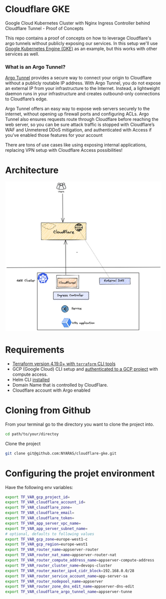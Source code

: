 Cloudflare GKE
==============
Google Cloud Kubernetes Cluster with Nginx Ingress Controller behind Cloudflare Tunnel - Proof of Concepts

This repo contains a proof of concepts on how to leverage Cloudflare's argo tunnels without publicly exposing our services. In this setup we'll use [Google Kubernetes Engine (GKE)](https://cloud.google.com/kubernetes-engine/) as an example, but this works with other services as well.

### What is an Argo Tunnel?
[Argo Tunnel](https://developers.cloudflare.com/cloudflare-one/connections/connect-apps/) provides a secure way to connect your origin to Cloudflare without a publicly routable IP address. With Argo Tunnel, you do not expose an external IP from your infrastructure to the Internet. Instead, a lightweight daemon runs in your infrastructure and creates outbound-only connections to Cloudflare’s edge.

Argo Tunnel offers an easy way to expose web servers securely to the internet, without opening up firewall ports and configuring ACLs. Argo Tunnel also ensures requests route through Cloudflare before reaching the web server, so you can be sure attack traffic is stopped with Cloudflare’s WAF and Unmetered DDoS mitigation, and authenticated with Access if you’ve enabled those features for your account

There are tons of use cases like using exposing internal applications, replacing VPN setup with Cloudflare Access possibilities!

Architecture
============
![gke-cloudflare](./images/cloudflare.png)

Requirements
============
- [Terraform version 4.19.0+ with `terraform` CLI tools](https://www.terraform.io/downloads.html)
- GCP (Google Cloud) CLI setup and [authenticated to a GCP project](https://cloud.google.com/sdk/gcloud/reference/auth/application-default/login) with compute access. 
- Helm CLI [installed](https://helm.sh/docs/intro/install/)
- Domain Name that is controlled by CloudFlare.
- Cloudflare account with Argo enabled

Cloning from Github
===================
From your terminal go to the directory you want to clone the project into.

```bash
cd path/to/your/directoy
```
Clone the project

```bash
git clone git@github.com:NYARAS/cloudflare-gke.git
```

Configuring the projet environment
==================================
Have the following env variables:
```bash
export TF_VAR_gcp_project_id=
export TF_VAR_cloudflare_account_id=
export TF_VAR_cloudflare_zone=
export TF_VAR_cloudflare_email=
export TF_VAR_cloudflare_token=
export TF_VAR_app_server_vpc_name=
export TF_VAR_app_server_subnet_name=
# optional, defaults to following values
export TF_VAR_gcp_zone=europe-west1-c
export TF_VAR_gcp_region=europe-west1
export TF_VAR_router_name=appserver-router
export TF_VAR_router_nat_name=appserver-router-nat
export TF_VAR_router_compute_address_name=appserver-compute-address
export TF_VAR_router_cluster_name=devops-cluster
export TF_VAR_router_master_ipv4_cidr_block=192.168.0.0/28
export TF_VAR_router_service_account_name=app-server-sa
export TF_VAR_router_nodepool_name=appserver
export TF_VAR_router_zone_dns_edit_name=appserver-dns-edit
export TF_VAR_cloudflare_argo_tunnel_name=appserver-tunne
```
